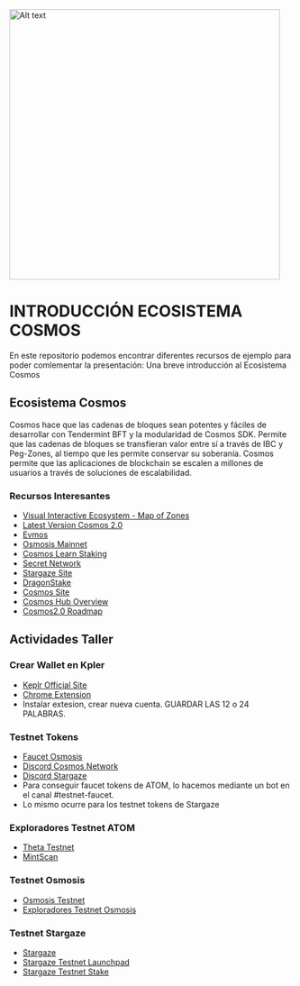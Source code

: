 <img title="a title" alt="Alt text" width="480" src="https://v1.cosmos.network/img/cosmos-wordmark.6cbfcad2.svg">

INTRODUCCIÓN ECOSISTEMA COSMOS
======

En este repositorio podemos encontrar diferentes recursos de ejemplo para poder comlementar la presentación: Una breve introducción al Ecosistema Cosmos

## Ecosistema Cosmos

Cosmos hace que las cadenas de bloques sean potentes y fáciles de desarrollar con Tendermint BFT y la modularidad de Cosmos SDK. Permite que las cadenas de bloques se transfieran valor entre sí a través de IBC y Peg-Zones, al tiempo que les permite conservar su soberanía. Cosmos permite que las aplicaciones de blockchain se escalen a millones de usuarios a través de soluciones de escalabilidad.

### Recursos Interesantes 

* [Visual Interactive Ecosystem - Map of Zones](https://mapofzones.com/)
* [Latest Version Cosmos 2.0](https://gateway.pinata.cloud/ipfs/QmdC3YuZBUq5b9mEr3bKTDRq4XLcxafe3LHqDNFUgUoa61)
* [Evmos](https://evmos.org/)
* [Osmosis Mainnet](https://osmosis.zone/)
* [Cosmos Learn Staking](https://cosmos.network/learn/staking/)
* [Secret Network](https://mapofzones.com/)
* [Stargaze Site](https://stargaze.fi/)
* [DragonStake](https://dragonstake.io/es)
* [Cosmos Site](https://cosmos.network/)
* [Cosmos Hub Overview](https://cosmos.network/)
* [Cosmos2.0 Roadmap](https://hub.cosmos.network/main/roadmap/cosmos-hub-roadmap-2.0.html)

## Actividades Taller

### Crear Wallet en Kpler

* [Keplr Official Site](https://www.keplr.app/)
* [Chrome Extension](https://chrome.google.com/webstore/detail/keplr/dmkamcknogkgcdfhhbddcghachkejeap)
* Instalar extesion, crear nueva cuenta. GUARDAR LAS 12 o 24 PALABRAS.

### Testnet Tokens

* [Faucet Osmosis](https://faucet.osmosis.zone/#/keplr)
* [Discord Cosmos Network](https://discord.gg/cosmosnetwork)
* [Discord Stargaze](https://discord.gg/stargaze)
* Para conseguir faucet tokens de ATOM, lo hacemos mediante un bot en el canal #testnet-faucet.
* Lo mismo ocurre para los testnet tokens de Stargaze

### Exploradores Testnet ATOM

* [Theta Testnet](https://explorer.theta-testnet.polypore.xyz/)
* [MintScan](https://cosmoshub-testnet.mintscan.io/cosmoshub-testnet)

### Testnet Osmosis

* [Osmosis Testnet](https://testnet.osmosis.zone/)
* [Exploradores Testnet Osmosis](https://testnet.mintscan.io/osmosis-testnet/)

### Testnet Stargaze

* [Stargaze](https://testnet.publicawesome.dev/)
* [Stargaze Testnet Launchpad](https://testnet.publicawesome.dev/launchpad)
* [Stargaze Testnet Stake](https://testnet.publicawesome.dev/stake)
